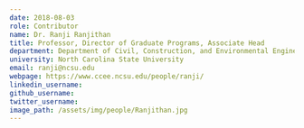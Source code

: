 ```yaml
---
date: 2018-08-03
role: Contributor
name: Dr. Ranji Ranjithan
title: Professor, Director of Graduate Programs, Associate Head
department: Department of Civil, Construction, and Environmental Engineering
university: North Carolina State University
email: ranji@ncsu.edu
webpage: https://www.ccee.ncsu.edu/people/ranji/
linkedin_username:
github_username:
twitter_username:
image_path: /assets/img/people/Ranjithan.jpg
---
```

